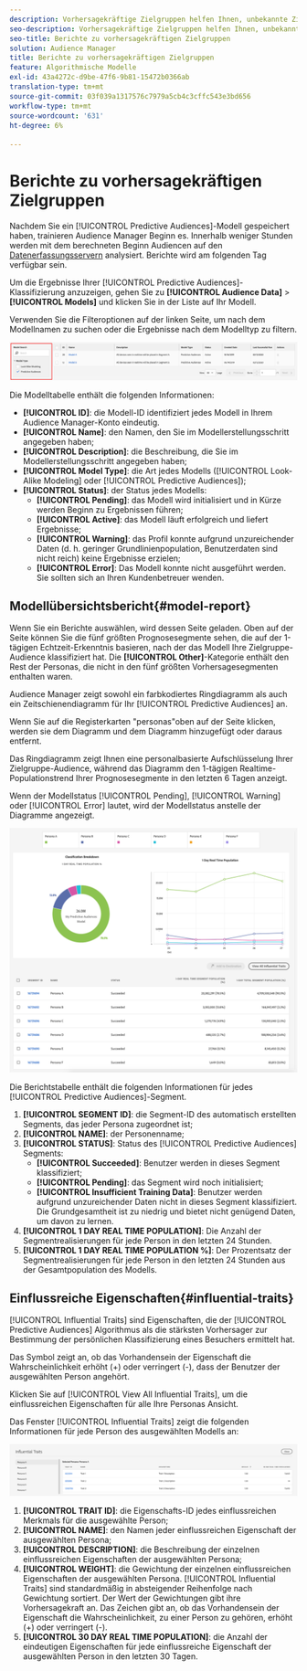 ```yaml
---
description: Vorhersagekräftige Zielgruppen helfen Ihnen, unbekannte Zielgruppen mithilfe von Datenwissenschaft in Echtzeit in eindeutige Personas zu klassifizieren.
seo-description: Vorhersagekräftige Zielgruppen helfen Ihnen, unbekannte Zielgruppen mithilfe von Datenwissenschaft in Echtzeit in eindeutige Personas zu klassifizieren.
seo-title: Berichte zu vorhersagekräftigen Zielgruppen
solution: Audience Manager
title: Berichte zu vorhersagekräftigen Zielgruppen
feature: Algorithmische Modelle
exl-id: 43a4272c-d9be-47f6-9b81-15472b0366ab
translation-type: tm+mt
source-git-commit: 03f039a1317576c7979a5cb4c3cffc543e3bd656
workflow-type: tm+mt
source-wordcount: '631'
ht-degree: 6%

---
```


# Berichte zu vorhersagekräftigen Zielgruppen

Nachdem Sie ein [!UICONTROL Predictive Audiences]-Modell gespeichert haben, trainieren Audience Manager Beginn es. Innerhalb weniger Stunden werden mit dem berechneten Beginn Audiencen auf den [Datenerfassungsservern](https://docs.adobe.com/content/help/en/audience-manager/user-guide/reference/system-components/components-data-collection.html#dcs-pcs) analysiert. Berichte wird am folgenden Tag verfügbar sein.

Um die Ergebnisse Ihrer [!UICONTROL Predictive Audiences]-Klassifizierung anzuzeigen, gehen Sie zu **[!UICONTROL Audience Data]** > **[!UICONTROL Models]** und klicken Sie in der Liste auf Ihr Modell.

Verwenden Sie die Filteroptionen auf der linken Seite, um nach dem Modellnamen zu suchen oder die Ergebnisse nach dem Modelltyp zu filtern.

![Predictive-Audiencen-filter](assets/predictive-audiences-filter-models.png)

Die Modelltabelle enthält die folgenden Informationen:

* **[!UICONTROL ID]**: die Modell-ID identifiziert jedes Modell in Ihrem Audience Manager-Konto eindeutig.
* **[!UICONTROL Name]**: den Namen, den Sie im Modellerstellungsschritt angegeben haben;
* **[!UICONTROL Description]**: die Beschreibung, die Sie im Modellerstellungsschritt angegeben haben;
* **[!UICONTROL Model Type]**: die Art jedes Modells ([!UICONTROL Look-Alike Modeling] oder  [!UICONTROL Predictive Audiences]);
* **[!UICONTROL Status]**: der Status jedes Modells:
   * **[!UICONTROL Pending]**: das Modell wird initialisiert und in Kürze werden Beginn zu Ergebnissen führen;
   * **[!UICONTROL Active]**: das Modell läuft erfolgreich und liefert Ergebnisse;
   * **[!UICONTROL Warning]**: das Profil konnte aufgrund unzureichender Daten (d. h. geringer Grundlinienpopulation, Benutzerdaten sind nicht reich) keine Ergebnisse erzielen;
   * **[!UICONTROL Error]**: Das Modell konnte nicht ausgeführt werden. Sie sollten sich an Ihren Kundenbetreuer wenden.

## Modellübersichtsbericht{#model-report}

Wenn Sie ein Berichte auswählen, wird dessen Seite geladen. Oben auf der Seite können Sie die fünf größten Prognosesegmente sehen, die auf der 1-tägigen Echtzeit-Erkenntnis basieren, nach der das Modell Ihre Zielgruppe-Audience klassifiziert hat. Die **[!UICONTROL Other]**-Kategorie enthält den Rest der Personas, die nicht in den fünf größten Vorhersagesegmenten enthalten waren.

Audience Manager zeigt sowohl ein farbkodiertes Ringdiagramm als auch ein Zeitschienendiagramm für Ihr [!UICONTROL Predictive Audiences] an.

Wenn Sie auf die Registerkarten &quot;personas&quot;oben auf der Seite klicken, werden sie dem Diagramm und dem Diagramm hinzugefügt oder daraus entfernt.

Das Ringdiagramm zeigt Ihnen eine personalbasierte Aufschlüsselung Ihrer Zielgruppe-Audience, während das Diagramm den 1-tägigen Realtime-Populationstrend Ihrer Prognosesegmente in den letzten 6 Tagen anzeigt.

Wenn der Modellstatus [!UICONTROL Pending], [!UICONTROL Warning] oder [!UICONTROL Error] lautet, wird der Modellstatus anstelle der Diagramme angezeigt.

![smart-persona-report](assets/predictive-audiences-report.png)

Die Berichtstabelle enthält die folgenden Informationen für jedes [!UICONTROL Predictive Audiences]-Segment.

1. **[!UICONTROL SEGMENT ID]**: die Segment-ID des automatisch erstellten Segments, das jeder Persona zugeordnet ist;
1. **[!UICONTROL NAME]**: der Personenname;
1. **[!UICONTROL STATUS]**: Status des  [!UICONTROL Predictive Audiences] Segments:
   * **[!UICONTROL Succeeded]**: Benutzer werden in dieses Segment klassifiziert;
   * **[!UICONTROL Pending]**: das Segment wird noch initialisiert;
   * **[!UICONTROL Insufficient Training Data]**: Benutzer werden aufgrund unzureichender Daten nicht in dieses Segment klassifiziert. Die Grundgesamtheit ist zu niedrig und bietet nicht genügend Daten, um davon zu lernen.
1. **[!UICONTROL 1 DAY REAL TIME POPULATION]**: Die Anzahl der Segmentrealisierungen für jede Person in den letzten 24 Stunden.
1. **[!UICONTROL 1 DAY REAL TIME POPULATION %]**: Der Prozentsatz der Segmentrealisierungen für jede Person in den letzten 24 Stunden aus der Gesamtpopulation des Modells.

## Einflussreiche Eigenschaften{#influential-traits}

[!UICONTROL Influential Traits] sind Eigenschaften, die der  [!UICONTROL Predictive Audiences] Algorithmus als die stärksten Vorhersager zur Bestimmung der persönlichen Klassifizierung eines Besuchers ermittelt hat.

Das Symbol zeigt an, ob das Vorhandensein der Eigenschaft die Wahrscheinlichkeit erhöht (+) oder verringert (-), dass der Benutzer der ausgewählten Person angehört.

Klicken Sie auf [!UICONTROL View All Influential Traits], um die einflussreichen Eigenschaften für alle Ihre Personas Ansicht.

Das Fenster [!UICONTROL Influential Traits] zeigt die folgenden Informationen für jede Person des ausgewählten Modells an:

![influenzielle Eigenschaften](assets/predictive-audiences-influential-traits.png)

1. **[!UICONTROL TRAIT ID]**: die Eigenschafts-ID jedes einflussreichen Merkmals für die ausgewählte Person;
1. **[!UICONTROL NAME]**: den Namen jeder einflussreichen Eigenschaft der ausgewählten Persona;
1. **[!UICONTROL DESCRIPTION]**: die Beschreibung der einzelnen einflussreichen Eigenschaften der ausgewählten Persona;
1. **[!UICONTROL WEIGHT]**: die Gewichtung der einzelnen einflussreichen Eigenschaften der ausgewählten Persona. [!UICONTROL Influential Traits] sind standardmäßig in absteigender Reihenfolge nach Gewichtung sortiert.  Der Wert der Gewichtungen gibt ihre Vorhersagekraft an. Das Zeichen gibt an, ob das Vorhandensein der Eigenschaft die Wahrscheinlichkeit, zu einer Person zu gehören, erhöht (+) oder verringert (-).
1. **[!UICONTROL 30 DAY REAL TIME POPULATION]**: die Anzahl der eindeutigen Eigenschaften für jede einflussreiche Eigenschaft der ausgewählten Person in den letzten 30 Tagen.
